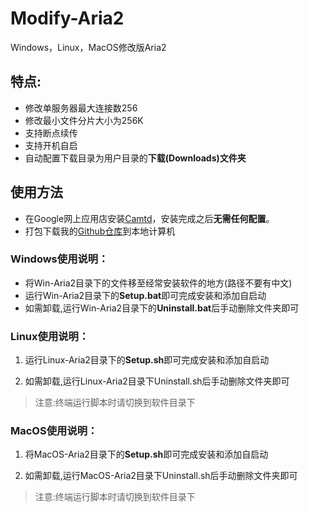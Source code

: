 # Modify-Aria2
Windows，Linux，MacOS修改版Aria2

## 特点:

- 修改单服务器最大连接数256
- 修改最小文件分片大小为256K
- 支持断点续传
- 支持开机自启
- 自动配置下载目录为用户目录的**下载(Downloads)文件夹**

## 使用方法

- 在Google网上应用店安装[Camtd](https://chrome.google.com/webstore/detail/camtd-aria2-download-mana/lcfobgbcebdnnppciffalfndpdfeence?utm_source=chrome-ntp-icon)，安装完成之后**无需任何配置**。
- 打包下载我的[Github仓库](https://github.com/kkzzhizhou/Modify-Aria2)到本地计算机

### Windows使用说明：

- 将Win-Aria2目录下的文件移至经常安装软件的地方(路径不要有中文)
- 运行Win-Aria2目录下的**Setup.bat**即可完成安装和添加自启动
- 如需卸载,运行Win-Aria2目录下的**Uninstall.bat**后手动删除文件夹即可

### Linux使用说明：

1. 运行Linux-Aria2目录下的**Setup.sh**即可完成安装和添加自启动

2. 如需卸载,运行Linux-Aria2目录下Uninstall.sh后手动删除文件夹即可

> 注意:终端运行脚本时请切换到软件目录下

### MacOS使用说明：

1. 将MacOS-Aria2目录下的**Setup.sh**即可完成安装和添加自启动

2. 如需卸载,运行MacOS-Aria2目录下Uninstall.sh后手动删除文件夹即可

> 注意:终端运行脚本时请切换到软件目录下